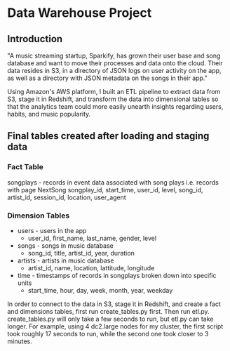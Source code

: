 # Data Warehouse Project

## Introduction
"A music streaming startup, Sparkify, has grown their user base and song database and want to move their processes and data onto the cloud. Their data resides in S3, in a directory of JSON logs on user activity on the app, as well as a directory with JSON metadata on the songs in their app."

Using Amazon's AWS platform, I built an ETL pipeline to extract data from S3, stage it in Redshift, and transform the data into dimensional tables so that the analytics team could more easily unearth insights regarding users, habits, and music popularity.


## Final tables created after loading and staging data

### Fact Table
songplays - records in event data associated with song plays i.e. records with page NextSong
songplay_id, start_time, user_id, level, song_id, artist_id, session_id, location, user_agent

### Dimension Tables
* users - users in the app
    * user_id, first_name, last_name, gender, level
* songs - songs in music database
    * song_id, title, artist_id, year, duration
* artists - artists in music database
    * artist_id, name, location, lattitude, longitude
* time - timestamps of records in songplays broken down into specific units
    * start_time, hour, day, week, month, year, weekday

In order to connect to the data in S3, stage it in Redshift, and create a fact and dimensions tables, first run create_tables.py first. Then run etl.py. create_tables.py will only take a few seconds to run, but etl.py can take longer. For example, using 4 dc2.large nodes for my cluster, the first script took roughly 17 seconds to run, while the second one took closer to 3 minutes.